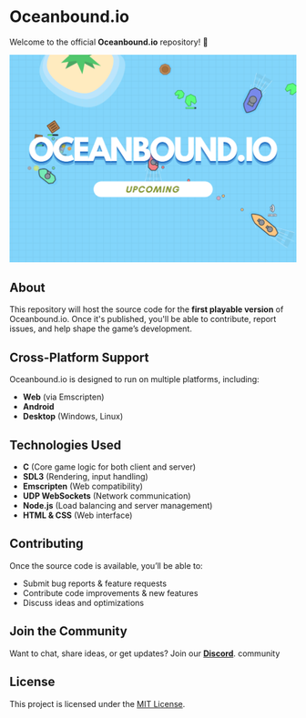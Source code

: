 # Oceanbound.io  

Welcome to the official **Oceanbound.io** repository! 🌊  

![Oceanbound.io Banner](assets/oceanbound.png)  

## About  
This repository will host the source code for the **first playable version** of Oceanbound.io. Once it's published, you'll be able to contribute, report issues, and help shape the game’s development.  

## Cross-Platform Support  
Oceanbound.io is designed to run on multiple platforms, including:  
- **Web** (via Emscripten)  
- **Android**  
- **Desktop** (Windows, Linux)  

## Technologies Used  
- **C** (Core game logic for both client and server)
- **SDL3** (Rendering, input handling)  
- **Emscripten** (Web compatibility)  
- **UDP WebSockets** (Network communication)
- **Node.js** (Load balancing and server management)
- **HTML & CSS** (Web interface)

## Contributing  
Once the source code is available, you’ll be able to:  
- Submit bug reports & feature requests  
- Contribute code improvements & new features  
- Discuss ideas and optimizations  

## Join the Community
Want to chat, share ideas, or get updates? Join our **[Discord](https://discord.gg/Rs3yyHJtmn)**. community

## License
This project is licensed under the [MIT License](LICENSE).
